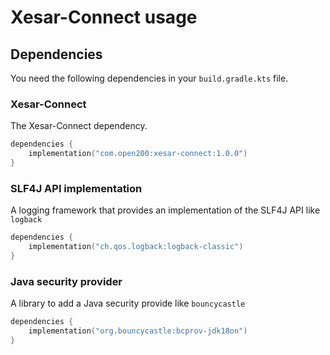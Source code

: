 # Xesar-Connect usage

## Dependencies

You need the following dependencies in  your `build.gradle.kts` file.

### Xesar-Connect

The Xesar-Connect dependency.

```kotlin
dependencies {
    implementation("com.open200:xesar-connect:1.0.0")
}
```

### SLF4J API implementation

A logging framework that provides an implementation of the SLF4J API like `logback`

```kotlin
dependencies {
    implementation("ch.qos.logback:logback-classic")
}
```

### Java security provider

A library to add a Java security provide like `bouncycastle`

```kotlin
dependencies {
    implementation("org.bouncycastle:bcprov-jdk18on")
}
```
